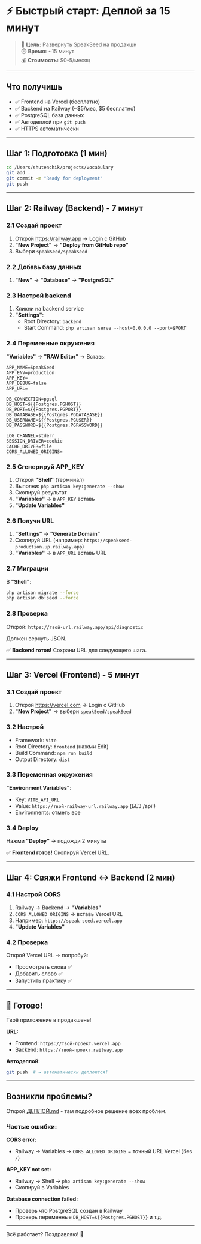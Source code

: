 # ⚡ Быстрый старт: Деплой за 15 минут

> 🎯 **Цель:** Развернуть SpeakSeed на продакшн  
> ⏱️ **Время:** ~15 минут  
> 💰 **Стоимость:** $0-5/месяц

---

## Что получишь

- ✅ Frontend на Vercel (бесплатно)
- ✅ Backend на Railway (~$5/мес, $5 бесплатно)
- ✅ PostgreSQL база данных
- ✅ Автодеплой при `git push`
- ✅ HTTPS автоматически

---

## Шаг 1: Подготовка (1 мин)

```bash
cd /Users/shutenchik/projects/vocabulary
git add .
git commit -m "Ready for deployment"
git push
```

---

## Шаг 2: Railway (Backend) - 7 минут

### 2.1 Создай проект
1. Открой https://railway.app → Login с GitHub
2. **"New Project"** → **"Deploy from GitHub repo"**
3. Выбери `speakSeed/speakSeed`

### 2.2 Добавь базу данных
1. **"New"** → **"Database"** → **"PostgreSQL"**

### 2.3 Настрой backend
1. Кликни на backend service
2. **"Settings"**:
   - Root Directory: `backend`
   - Start Command: `php artisan serve --host=0.0.0.0 --port=$PORT`

### 2.4 Переменные окружения
**"Variables"** → **"RAW Editor"** → Вставь:

```env
APP_NAME=SpeakSeed
APP_ENV=production
APP_KEY=
APP_DEBUG=false
APP_URL=

DB_CONNECTION=pgsql
DB_HOST=${{Postgres.PGHOST}}
DB_PORT=${{Postgres.PGPORT}}
DB_DATABASE=${{Postgres.PGDATABASE}}
DB_USERNAME=${{Postgres.PGUSER}}
DB_PASSWORD=${{Postgres.PGPASSWORD}}

LOG_CHANNEL=stderr
SESSION_DRIVER=cookie
CACHE_DRIVER=file
CORS_ALLOWED_ORIGINS=
```

### 2.5 Сгенерируй APP_KEY
1. Открой **"Shell"** (терминал)
2. Выполни: `php artisan key:generate --show`
3. Скопируй результат
4. **"Variables"** → в `APP_KEY` вставь
5. **"Update Variables"**

### 2.6 Получи URL
1. **"Settings"** → **"Generate Domain"**
2. Скопируй URL (например: `https://speakseed-production.up.railway.app`)
3. **"Variables"** → в `APP_URL` вставь URL

### 2.7 Миграции
В **"Shell"**:
```bash
php artisan migrate --force
php artisan db:seed --force
```

### 2.8 Проверка
Открой: `https://твой-url.railway.app/api/diagnostic`

Должен вернуть JSON.

✅ **Backend готов!** Сохрани URL для следующего шага.

---

## Шаг 3: Vercel (Frontend) - 5 минут

### 3.1 Создай проект
1. Открой https://vercel.com → Login с GitHub
2. **"New Project"** → выбери `speakSeed/speakSeed`

### 3.2 Настрой
- Framework: `Vite`
- Root Directory: `frontend` (нажми Edit)
- Build Command: `npm run build`
- Output Directory: `dist`

### 3.3 Переменная окружения
**"Environment Variables"**:
- Key: `VITE_API_URL`
- Value: `https://твой-railway-url.railway.app` (БЕЗ /api!)
- Environments: отметь все

### 3.4 Deploy
Нажми **"Deploy"** → подожди 2 минуты

✅ **Frontend готов!** Скопируй Vercel URL.

---

## Шаг 4: Свяжи Frontend ↔ Backend (2 мин)

### 4.1 Настрой CORS
1. Railway → Backend → **"Variables"**
2. `CORS_ALLOWED_ORIGINS` → вставь Vercel URL
3. Например: `https://speak-seed.vercel.app`
4. **"Update Variables"**

### 4.2 Проверка
Открой Vercel URL → попробуй:
- Просмотреть слова ✅
- Добавить слово ✅
- Запустить практику ✅

---

## 🎉 Готово!

Твоё приложение в продакшене!

**URL:**
- Frontend: `https://твой-проект.vercel.app`
- Backend: `https://твой-проект.railway.app`

**Автодеплой:**
```bash
git push  # → автоматически деплоится!
```

---

## Возникли проблемы?

Открой [ДЕПЛОЙ.md](./ДЕПЛОЙ.md) - там подробное решение всех проблем.

### Частые ошибки:

**CORS error:**
- Railway → Variables → `CORS_ALLOWED_ORIGINS` = точный URL Vercel (без `/`)

**APP_KEY not set:**
- Railway → Shell → `php artisan key:generate --show`
- Скопируй в Variables

**Database connection failed:**
- Проверь что PostgreSQL создан в Railway
- Проверь переменные `DB_HOST=${{Postgres.PGHOST}}` и т.д.

---

Всё работает? Поздравляю! 🚀

